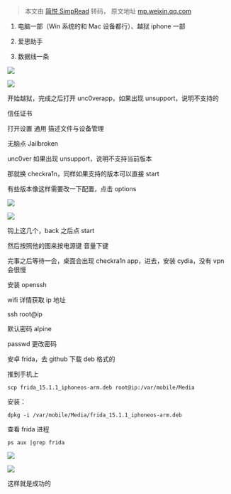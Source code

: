 > 本文由 [简悦 SimpRead](http://ksria.com/simpread/) 转码， 原文地址 [mp.weixin.qq.com](https://mp.weixin.qq.com/s/NKktK21jE2KYx6E5RQCphg)

1. 电脑一部（Win 系统的和 Mac 设备都行）、越狱 iphone 一部

2. 爱思助手

3. 数据线一条

![](https://mmbiz.qpic.cn/sz_mmbiz_png/icBZkwGO7uH54nj57icX5wics4piaIXZYVqkyg3v06rzwtVuUuHKNCF6jtXXVv5whIg5nNxHS6iaSrfibOUUOVRxWtDA/640?wx_fmt=png)

![](https://mmbiz.qpic.cn/sz_mmbiz_png/icBZkwGO7uH54nj57icX5wics4piaIXZYVqkS3yWicWK1ktqibFcMiaDoX1XRlZMbqVz6b9xmKyGDIORxOTCZzXQGMcsQ/640?wx_fmt=png)

开始越狱，完成之后打开 unc0verapp，如果出现 unsupport，说明不支持的  

信任证书

打开设置 通用 描述文件与设备管理

无脑点 Jailbroken

unc0ver 如果出现 unsupport，说明不支持当前版本

那就换 checkra1n，同样如果支持的版本可以直接 start

有些版本像这样需要改一下配置，点击 options

![](https://mmbiz.qpic.cn/sz_mmbiz_png/icBZkwGO7uH54nj57icX5wics4piaIXZYVqkGJOSXzDmWq6G3buBl1ezLnRelckMiarrb3xhTkl84dFhbs1ePxZXUzg/640?wx_fmt=png)

![](https://mmbiz.qpic.cn/sz_mmbiz_png/icBZkwGO7uH54nj57icX5wics4piaIXZYVqkgPibmTPeUP3kWLrlkMNcHsfRg7I0UoqAxwY3xAricHIvFFwSic2ayu0Ng/640?wx_fmt=png)

钩上这几个，back 之后点 start

然后按照他的图来按电源键 音量下键

完事之后等待一会，桌面会出现 checkra1n app，进去，安装 cydia，没有 vpn 会很慢

安装 openssh  

wifi 详情获取 ip 地址  

ssh root@ip

默认密码 alpine

passwd 更改密码  

安卓 frida，去 github 下载 deb 格式的

推到手机上  

```
scp frida_15.1.1_iphoneos-arm.deb root@ip:/var/mobile/Media

```

安装：

```
dpkg -i /var/mobile/Media/frida_15.1.1_iphoneos-arm.deb

```

查看 frida 进程

```
ps aux |grep frida

```

![](https://mmbiz.qpic.cn/sz_mmbiz_png/icBZkwGO7uH54nj57icX5wics4piaIXZYVqkoE1y9PKeDxVia4h4ot3OtR4ibDRxx9xNIwDlxqhgDic4icLWGUdRmCpTTQ/640?wx_fmt=png)

![](https://mmbiz.qpic.cn/sz_mmbiz_png/icBZkwGO7uH54nj57icX5wics4piaIXZYVqkxRtp0UIndVXhMhTBMPyAeEuykrV3bj7RPywtzXMfTPxrj89jIibpMnw/640?wx_fmt=png)

这样就是成功的